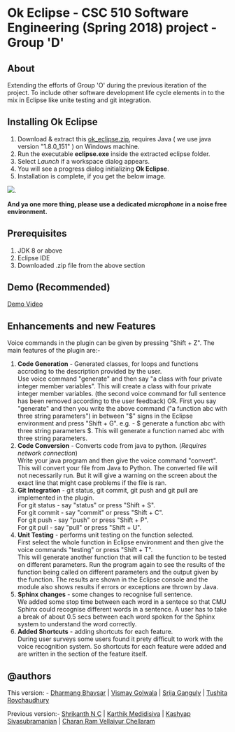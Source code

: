 
# Ok Eclipse - CSC 510 Software Engineering (Spring 2018) project - Group 'D' <Enter>[](https://github.com/dharmangbhavsar/ok-eclipse) 

## About
Extending the efforts of Group 'O' during the previous iteration of the project. To include other software development life cycle elements in to the mix in Eclipse like unite testing and git integration.

## Installing Ok Eclipse

1. Download & extract this [ok_eclipse.zip](https://drive.google.com/open?id=1mSrwdvPe4_BD487jVamrombuNvbGmr3k), requires Java ( we use java version "1.8.0_151" ) on Windows machine.
1. Run the executable **eclipse.exe** inside the extracted eclipse folder. 
1. Select *Launch* if a workspace dialog appears.
1. You will see a progress dialog initializing **Ok Eclipse**. 
1. Installation is complete, if you get the below image.

![](https://github.com/snaraya7/Ok_Eclipse/blob/master/img/success1.JPG).

**And ya one more thing, please use a dedicated _microphone_ in a noise free environment.**

## Prerequisites  
1. JDK 8 or above  
1. Eclipse IDE  
1. Downloaded .zip file from the above section

## Demo (Recommended)
[Demo Video](https://drive.google.com/file/d/1ZylbIDkCvG9A_uAloH3o2l2N0H8rdYcG/view)

## Enhancements and new Features
Voice commands in the plugin can be given by pressing "Shift + Z".
The main features of the plugin are:-   
1) **Code Generation** - Generated classes, for loops and functions accroding to the description provided by the user.  
Use voice command "generate" and then say "a class with four private integer member variables". This will create a class with four private integer member variables. (the second voice command for full sentence has been removed according to the user feedback) OR. First you say "generate" and then you write the above command ("a function abc with three string parameters") in between "$" signs in the Eclipse environment and press "Shift + G". e.g. - $ generate a function abc with three string parameters $. This will generate a function named abc with three string parameters.  
2) **Code Conversion** - Converts code from java to python. (*Requires network connection*)  
Write your java program and then give the voice command "convert". This will convert your file from Java to Python. The converted file will not necessarily run. But it will give a warning on the screen about the exact line that might case problems if the file is ran.  
3) **Git Integration** - git status, git commit, git push and git pull are implemented in the plugin.   
For git status - say "status" or press "Shift + S".  
For git commit - say "commit" or press "Shift + C".  
For git push - say "push" or press "Shift + P".  
For git pull - say "pull" or press "Shift + U".  
4) **Unit Testing** - performs unit testing on the function selected.  
First select the whole function in Eclipse environment and then give the voice commands "testing" or press "Shift + T".  
This will generate another function that will call the function to be tested on different parameters. Run the program again to see the results of the function being called on different parameters and the output given by the function. The results are shown in the Eclipse console and the module also shows results if errors or exceptions are thrown by Java.  
5) **Sphinx changes** - some changes to recognise full sentence.  
We added some stop time between each word in a sentece so that CMU Sphinx could recognise different words in a sentence. A user has to take a break of about 0.5 secs between each word spoken for the Sphinx system to understand the word correctly.  
6) **Added Shortcuts** - adding shortcuts for each feature.  
During user surveys some users found it prety difficult to work with the voice recognition system. So shortcuts for each feature were added and are written in the section of the feature itself.  

## @authors
This version: - 
[Dharmang Bhavsar](https://www.github.com/dharmangbhavsar) | [Vismay Golwala](https://github.com/vismay-golwala) | [Srija Ganguly](https://github.com/SrijaGanguly) | [Tushita Roychaudhury](https://github.com/tushitarc)

Previous version:-
[Shrikanth N C](https://www.linkedin.com/in/shrikanthnc/) | [Karthik Medidisiva](https://github.com/kmedidi)   | [Kashyap Sivasubramanian](https://github.com/ksivasu)   | [Charan Ram Vellaiyur Chellaram](https://github.com/cvellai)  




